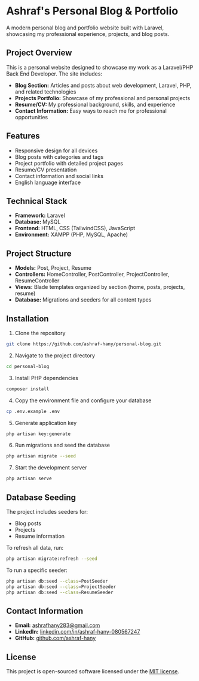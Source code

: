 # Ashraf's Personal Blog & Portfolio

A modern personal blog and portfolio website built with Laravel, showcasing my professional experience, projects, and blog posts.

## Project Overview

This is a personal website designed to showcase my work as a Laravel/PHP Back End Developer. The site includes:

- **Blog Section:** Articles and posts about web development, Laravel, PHP, and related technologies
- **Projects Portfolio:** Showcase of my professional and personal projects
- **Resume/CV:** My professional background, skills, and experience
- **Contact Information:** Easy ways to reach me for professional opportunities

## Features

- Responsive design for all devices
- Blog posts with categories and tags
- Project portfolio with detailed project pages
- Resume/CV presentation
- Contact information and social links
- English language interface

## Technical Stack

- **Framework:** Laravel
- **Database:** MySQL
- **Frontend:** HTML, CSS (TailwindCSS), JavaScript
- **Environment:** XAMPP (PHP, MySQL, Apache)

## Project Structure

- **Models:** Post, Project, Resume
- **Controllers:** HomeController, PostController, ProjectController, ResumeController
- **Views:** Blade templates organized by section (home, posts, projects, resume)
- **Database:** Migrations and seeders for all content types

## Installation

1. Clone the repository
```bash
git clone https://github.com/ashraf-hany/personal-blog.git
```

2. Navigate to the project directory
```bash
cd personal-blog
```

3. Install PHP dependencies
```bash
composer install
```

4. Copy the environment file and configure your database
```bash
cp .env.example .env
```

5. Generate application key
```bash
php artisan key:generate
```

6. Run migrations and seed the database
```bash
php artisan migrate --seed
```

7. Start the development server
```bash
php artisan serve
```

## Database Seeding

The project includes seeders for:
- Blog posts
- Projects
- Resume information

To refresh all data, run:
```bash
php artisan migrate:refresh --seed
```

To run a specific seeder:
```bash
php artisan db:seed --class=PostSeeder
php artisan db:seed --class=ProjectSeeder
php artisan db:seed --class=ResumeSeeder
```

## Contact Information

- **Email:** [ashrafhany283@gmail.com](mailto:ashrafhany283@gmail.com)
- **LinkedIn:** [linkedin.com/in/ashraf-hany-080567247](https://www.linkedin.com/in/ashraf-hany-080567247)
- **GitHub:** [github.com/ashraf-hany](https://github.com/ashraf-hany)

## License

This project is open-sourced software licensed under the [MIT license](https://opensource.org/licenses/MIT).
